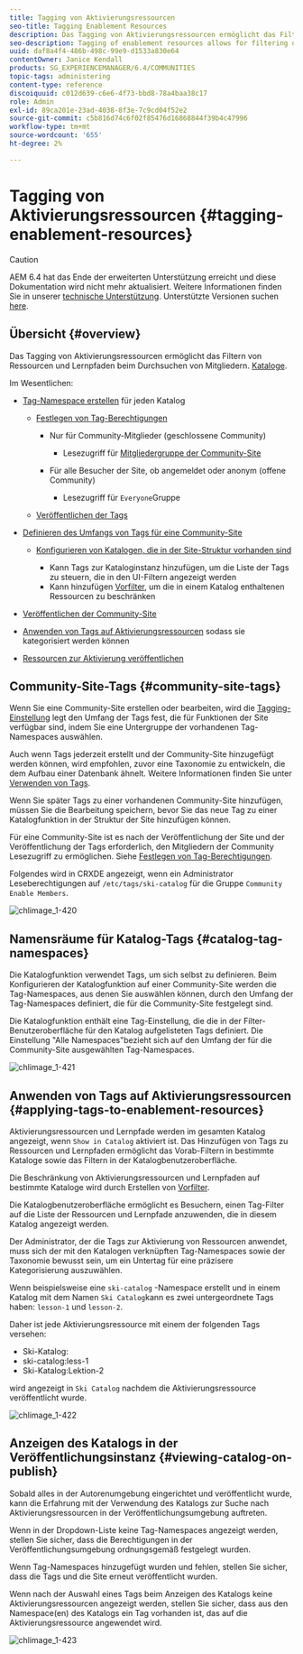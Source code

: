 ```yaml
---
title: Tagging von Aktivierungsressourcen
seo-title: Tagging Enablement Resources
description: Das Tagging von Aktivierungsressourcen ermöglicht das Filtern von Ressourcen und Lernpfaden beim Durchsuchen von Katalogen durch Mitglieder.
seo-description: Tagging of enablement resources allows for filtering of resources and learning paths as members browse catalogs
uuid: daf8a4f4-486b-498c-99e9-d1533a830e64
contentOwner: Janice Kendall
products: SG_EXPERIENCEMANAGER/6.4/COMMUNITIES
topic-tags: administering
content-type: reference
discoiquuid: c012d639-c6e6-4f73-bbd8-78a4baa38c17
role: Admin
exl-id: 89ca201e-23ad-4038-8f3e-7c9cd04f52e2
source-git-commit: c5b816d74c6f02f85476d16868844f39b4c47996
workflow-type: tm+mt
source-wordcount: '655'
ht-degree: 2%

---
```


# Tagging von Aktivierungsressourcen {#tagging-enablement-resources}

>[!CAUTION]
>
>AEM 6.4 hat das Ende der erweiterten Unterstützung erreicht und diese Dokumentation wird nicht mehr aktualisiert. Weitere Informationen finden Sie in unserer [technische Unterstützung](https://helpx.adobe.com/de/support/programs/eol-matrix.html). Unterstützte Versionen suchen [here](https://experienceleague.adobe.com/docs/?lang=de).

## Übersicht {#overview}

Das Tagging von Aktivierungsressourcen ermöglicht das Filtern von Ressourcen und Lernpfaden beim Durchsuchen von Mitgliedern. [Kataloge](functions.md#catalog-function).

Im Wesentlichen:

* [Tag-Namespace erstellen](../../help/sites-administering/tags.md#creating-a-namespace) für jeden Katalog

   * [Festlegen von Tag-Berechtigungen](../../help/sites-administering/tags.md#setting-tag-permissions)

      * Nur für Community-Mitglieder (geschlossene Community)

         * Lesezugriff für [Mitgliedergruppe der Community-Site](users.md#publish-group-roles)
      * Für alle Besucher der Site, ob angemeldet oder anonym (offene Community)

         * Lesezugriff für `Everyone`Gruppe
   * [Veröffentlichen der Tags](../../help/sites-administering/tags.md#publishing-tags)



* [Definieren des Umfangs von Tags für eine Community-Site](sites-console.md#tagging)

   * [Konfigurieren von Katalogen, die in der Site-Struktur vorhanden sind](functions.md#catalog-function)

      * Kann Tags zur Kataloginstanz hinzufügen, um die Liste der Tags zu steuern, die in den UI-Filtern angezeigt werden
      * Kann hinzufügen [Vorfilter](catalog-developer-essentials.md#pre-filters), um die in einem Katalog enthaltenen Ressourcen zu beschränken

* [Veröffentlichen der Community-Site](sites-console.md#publishing-the-site)
* [Anwenden von Tags auf Aktivierungsressourcen](resources.md#create-a-resource) sodass sie kategorisiert werden können
* [Ressourcen zur Aktivierung veröffentlichen](resources.md#publish)

## Community-Site-Tags {#community-site-tags}

Wenn Sie eine Community-Site erstellen oder bearbeiten, wird die [Tagging-Einstellung](sites-console.md#tagging) legt den Umfang der Tags fest, die für Funktionen der Site verfügbar sind, indem Sie eine Untergruppe der vorhandenen Tag-Namespaces auswählen.

Auch wenn Tags jederzeit erstellt und der Community-Site hinzugefügt werden können, wird empfohlen, zuvor eine Taxonomie zu entwickeln, die dem Aufbau einer Datenbank ähnelt. Weitere Informationen finden Sie unter [Verwenden von Tags](../../help/sites-authoring/tags.md).

Wenn Sie später Tags zu einer vorhandenen Community-Site hinzufügen, müssen Sie die Bearbeitung speichern, bevor Sie das neue Tag zu einer Katalogfunktion in der Struktur der Site hinzufügen können.

Für eine Community-Site ist es nach der Veröffentlichung der Site und der Veröffentlichung der Tags erforderlich, den Mitgliedern der Community Lesezugriff zu ermöglichen. Siehe [Festlegen von Tag-Berechtigungen](../../help/sites-administering/tags.md#setting-tag-permissions).

Folgendes wird in CRXDE angezeigt, wenn ein Administrator Leseberechtigungen auf `/etc/tags/ski-catalog` für die Gruppe `Community Enable Members`.

![chlimage_1-420](assets/chlimage_1-420.png)

## Namensräume für Katalog-Tags {#catalog-tag-namespaces}

Die Katalogfunktion verwendet Tags, um sich selbst zu definieren. Beim Konfigurieren der Katalogfunktion auf einer Community-Site werden die Tag-Namespaces, aus denen Sie auswählen können, durch den Umfang der Tag-Namespaces definiert, die für die Community-Site festgelegt sind.

Die Katalogfunktion enthält eine Tag-Einstellung, die die in der Filter-Benutzeroberfläche für den Katalog aufgelisteten Tags definiert. Die Einstellung &quot;Alle Namespaces&quot;bezieht sich auf den Umfang der für die Community-Site ausgewählten Tag-Namespaces.

![chlimage_1-421](assets/chlimage_1-421.png)

## Anwenden von Tags auf Aktivierungsressourcen {#applying-tags-to-enablement-resources}

Aktivierungsressourcen und Lernpfade werden im gesamten Katalog angezeigt, wenn `Show in Catalog` aktiviert ist. Das Hinzufügen von Tags zu Ressourcen und Lernpfaden ermöglicht das Vorab-Filtern in bestimmte Kataloge sowie das Filtern in der Katalogbenutzeroberfläche.

Die Beschränkung von Aktivierungsressourcen und Lernpfaden auf bestimmte Kataloge wird durch Erstellen von [Vorfilter](catalog-developer-essentials.md#pre-filters).

Die Katalogbenutzeroberfläche ermöglicht es Besuchern, einen Tag-Filter auf die Liste der Ressourcen und Lernpfade anzuwenden, die in diesem Katalog angezeigt werden.

Der Administrator, der die Tags zur Aktivierung von Ressourcen anwendet, muss sich der mit den Katalogen verknüpften Tag-Namespaces sowie der Taxonomie bewusst sein, um ein Untertag für eine präzisere Kategorisierung auszuwählen.

Wenn beispielsweise eine `ski-catalog` -Namespace erstellt und in einem Katalog mit dem Namen `Ski Catalog`kann es zwei untergeordnete Tags haben: `lesson-1` und `lesson-2`.

Daher ist jede Aktivierungsressource mit einem der folgenden Tags versehen:

* Ski-Katalog:
* ski-catalog:less-1
* Ski-Katalog:Lektion-2

wird angezeigt in `Ski Catalog` nachdem die Aktivierungsressource veröffentlicht wurde.

![chlimage_1-422](assets/chlimage_1-422.png)

## Anzeigen des Katalogs in der Veröffentlichungsinstanz {#viewing-catalog-on-publish}

Sobald alles in der Autorenumgebung eingerichtet und veröffentlicht wurde, kann die Erfahrung mit der Verwendung des Katalogs zur Suche nach Aktivierungsressourcen in der Veröffentlichungsumgebung auftreten.

Wenn in der Dropdown-Liste keine Tag-Namespaces angezeigt werden, stellen Sie sicher, dass die Berechtigungen in der Veröffentlichungsumgebung ordnungsgemäß festgelegt wurden.

Wenn Tag-Namespaces hinzugefügt wurden und fehlen, stellen Sie sicher, dass die Tags und die Site erneut veröffentlicht wurden.

Wenn nach der Auswahl eines Tags beim Anzeigen des Katalogs keine Aktivierungsressourcen angezeigt werden, stellen Sie sicher, dass aus den Namespace(en) des Katalogs ein Tag vorhanden ist, das auf die Aktivierungsressource angewendet wird.

![chlimage_1-423](assets/chlimage_1-423.png)
